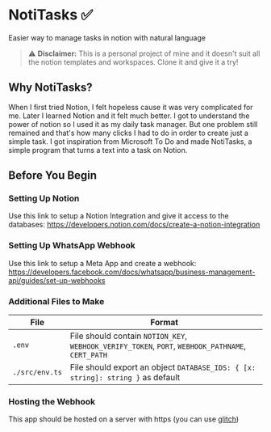 # NotiTasks ✅
Easier way to manage tasks in notion with natural language

> ⚠️ **Disclaimer:** This is a personal project of mine and it doesn't suit all the notion templates and workspaces. Clone it and give it a try!

## Why NotiTasks?
When I first tried Notion, I felt hopeless cause it was very complicated for me. Later I learned Notion and it felt much better. I got to understand the power of notion so I used it as my daily task manager.
But one problem still remained and that's how many clicks I had to do in order to create just a simple task. I got inspiration from Microsoft To Do and made NotiTasks, a simple program that turns a text into a task on Notion.

## Before You Begin

### Setting Up Notion

Use this link to setup a Notion Integration and give it access to the databases:
https://developers.notion.com/docs/create-a-notion-integration

### Setting Up WhatsApp Webhook

Use this link to setup a Meta App and create a webhook:
https://developers.facebook.com/docs/whatsapp/business-management-api/guides/set-up-webhooks

### Additional Files to Make
| File | Format |
|------|--------|
|`.env`| File should contain `NOTION_KEY`, `WEBHOOK_VERIFY_TOKEN`, `PORT`, `WEBHOOK_PATHNAME`, `CERT_PATH` |
|`./src/env.ts` | File should export an object `DATABASE_IDS: { [x: string]: string }` as default |

### Hosting the Webhook

This app should be hosted on a server with https (you can use [glitch](https://glitch.com/))